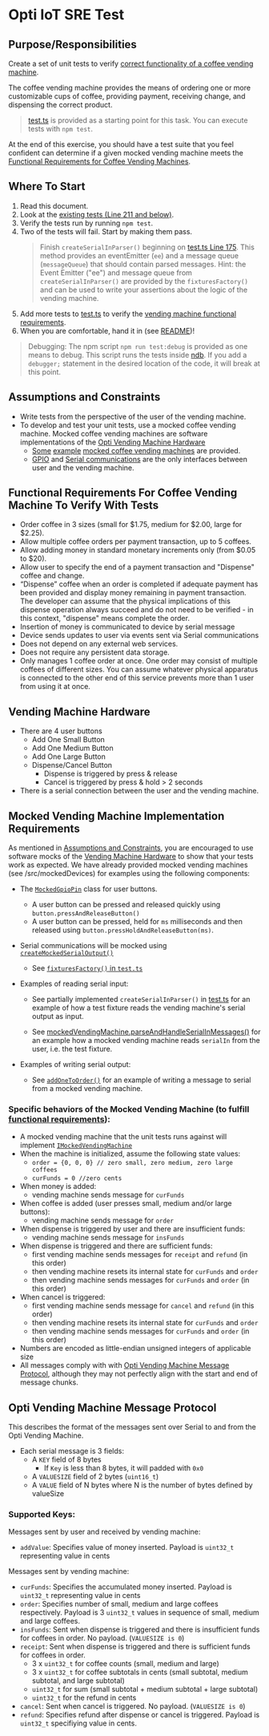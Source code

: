 # Opti IoT SRE Test

## Purpose/Responsibilities

Create a set of unit tests to verify [correct functionality of a coffee vending machine](#functional-requirements-for-coffee-vending-machine-to-verify-with-tests).

The coffee vending machine provides the means of ordering one or more customizable cups of
coffee, providing payment, receiving change, and dispensing the correct product.

> [test.ts](test.ts) is provided as a starting point for this task. You can execute tests with `npm test`.

At the end of this exercise, you should have a test suite that you feel confident can determine if a given mocked vending machine meets the [Functional Requirements for Coffee Vending Machines](#functional-requirements-for-coffee-vending-machine-to-verify-with-tests).

## Where To Start

1. Read this document.
2. Look at the [existing tests (Line 211 and below)](test.ts).
3. Verify the tests run by running `npm test`.
4. Two of the tests will fail. Start by making them pass.
   > Finish `createSerialInParser()` beginning on [test.ts Line 175](test.ts). This method provides an eventEmitter (`ee`) and a message queue (`messageQueue`) that should contain parsed messages.
   > Hint: the Event Emitter ("ee") and message queue from `createSerialInParser()` are provided by the `fixturesFactory()` and can be used to write your assertions about the logic of the vending machine.
5. Add more tests to [test.ts](test.ts) to verify the [vending machine functional requirements](#functional-requirements-for-coffee-vending-machine-to-verify-with-tests).
6. When you are comfortable, hand it in (see [README](README.md))!

> Debugging: The npm script `npm run test:debug` is provided as one means to debug. This script runs the tests inside
> [ndb](https://github.com/GoogleChromeLabs/ndb#ndb). If you add a `debugger;`
> statement in the desired location of the code, it will break at this point.

## Assumptions and Constraints

- Write tests from the perspective of the user of the vending machine.
- To develop and test your unit tests, use a mocked coffee vending machine. Mocked coffee vending machines are software implementations of the [Opti Vending Machine Hardware](#vending-machine-hardware)
  - [Some](src/mockedDevices/mockedVendingMachine.ts) [example](src/mockedDevices/mockedVendingMachine1.ts) [mocked coffee vending machines](src/mockedDevices/mockedVendingMachine2.ts) are provided.
  - [GPIO](src/models/mockedGpioPin.ts) and [Serial communications](src/models/createMockedSerialOutput.ts) are the only interfaces between user and the vending machine.

## Functional Requirements For Coffee Vending Machine To Verify With Tests

- Order coffee in 3 sizes (small for $1.75, medium for $2.00, large for $2.25).
- Allow multiple coffee orders per payment transaction, up to 5 coffees.
- Allow adding money in standard monetary increments only (from $0.05 to $20).
- Allow user to specify the end of a payment transaction and "Dispense" coffee and change.
- “Dispense” coffee when an order is completed if adequate payment has been provided and display money remaining in payment transaction. The developer can assume that the physical implications of this dispense operation always succeed and do not need to be verified - in this context, "dispense" means complete the order.
- Insertion of money is communicated to device by serial message
- Device sends updates to user via events sent via Serial communications
- Does not depend on any external web services.
- Does not require any persistent data storage.
- Only manages 1 coffee order at once. One order may consist of multiple coffees of different sizes. You can assume whatever physical apparatus is connected to the other end of this service prevents more than 1 user from using it at once.

## Vending Machine Hardware

- There are 4 user buttons
  - Add One Small Button
  - Add One Medium Button
  - Add One Large Button
  - Dispense/Cancel Button
    - Dispense is triggered by press & release
    - Cancel is triggered by press & hold > 2 seconds
- There is a serial connection between the user and the vending machine.

## Mocked Vending Machine Implementation Requirements

As mentioned in [Assumptions and Constraints](#assumptions-and-constraints), you are encouraged to use software mocks of the [Vending Machine Hardware](#vending-machine-hardware) to show that your tests work as expected. We have already provided mocked vending machines (see /src/mockedDevices) for examples using the following components:

- The [`MockedGpioPin`](src/models/mockedGpioPin.ts) class for user buttons.

  - A user button can be pressed and released quickly using `button.pressAndReleaseButton()`
  - A user button can be pressed, held for `ms` milliseconds and then released using
    `button.pressHoldAndReleaseButton(ms)`.

- Serial communications will be mocked using [`createMockedSerialOutput()`](src/models/createMockedSerialOutput.ts)

  - See [`fixturesFactory()` in `test.ts`](test.ts)

- Examples of reading serial input:

  - See partially implemented `createSerialInParser()` in [test.ts](test.ts) for an example of how a test fixture reads the vending machine's serial output as input.

  - See [mockedVendingMachine.parseAndHandleSerialInMessages()](src/mockedDevices/mockedVendingMachine1.ts) for an example how a mocked vending machine reads `serialIn` from the user, i.e. the test fixture.

- Examples of writing serial output:
  - See [`addOneToOrder()`](src/mockedDevices/mockedVendingMachine1.ts) for an example of writing a message to serial from a mocked vending machine.

### Specific behaviors of the Mocked Vending Machine (to fulfill [functional requirements](#functional-requirements-for-coffee-vending-machine-to-verify-with-tests)):

- A mocked vending machine that the unit tests runs against will
  implement [`IMockedVendingMachine`](src/mockedDevices/mockedVendingMachine.ts)
- When the machine is initialized, assume the following state values:
  - `order = {0, 0, 0} // zero small, zero medium, zero large coffees`
  - `curFunds = 0 //zero cents`
- When money is added:
  - vending machine sends message for `curFunds`
- When coffee is added (user presses small, medium and/or large buttons):
  - vending machine sends message for `order`
- When dispense is triggered by user and there are insufficient funds:
  - vending machine sends message for `insFunds`
- When dispense is triggered and there are sufficient funds:
  - first vending machine sends messages for `receipt` and `refund` (in this order)
  - then vending machine resets its internal state for `curFunds` and `order`
  - then vending machine sends messages for `curFunds` and `order` (in this order)
- When cancel is triggered:
  - first vending machine sends message for `cancel` and `refund` (in this order)
  - then vending machine resets its internal state for `curFunds` and `order`
  - then vending machine sends messages for `curFunds` and `order` (in this order)
- Numbers are encoded as little-endian unsigned integers of applicable size
- All messages comply with with [Opti Vending Machine Message Protocol](#opti-vending-machine-message-protocol), although they may not perfectly align with the start and end of message chunks.

## Opti Vending Machine Message Protocol

This describes the format of the messages sent over Serial to and from the Opti Vending Machine.

- Each serial message is 3 fields:
  - A `KEY` field of 8 bytes
    - If `Key` is less than 8 bytes, it will padded with `0x0`
  - A `VALUESIZE` field of 2 bytes (`uint16_t`)
  - A `VALUE` field of N bytes where N is the number of bytes defined by valueSize

### Supported Keys:

Messages sent by user and received by vending machine:

- `addValue`: Specifies value of money inserted. Payload is `uint32_t` representing value in cents

Messages sent by vending machine:

- `curFunds`: Specifies the accumulated money inserted. Payload is `uint32_t` representing value in cents
- `order`: Specifies number of small, medium and large coffees respectively. Payload is 3 `uint32_t` values in sequence of small, medium and large coffees.
- `insFunds`: Sent when dispense is triggered and there is insufficient funds for coffees in order. No payload. (`VALUESIZE is 0`)
- `receipt`: Sent when dispense is triggered and there is sufficient funds for coffees in order.
  - 3 x `uint32_t` for coffee counts (small, medium and large)
  - 3 x `uint32_t` for coffee subtotals in cents (small subtotal, medium subtotal, and large subtotal)
  - `uint32_t` for sum (small subtotal + medium subtotal + large subtotal)
  - `uint32_t` for the refund in cents
- `cancel`: Sent when cancel is triggered. No payload. (`VALUESIZE is 0`)
- `refund`: Specifies refund after dispense or cancel is triggered. Payload is `uint32_t` specifiying value in cents.
